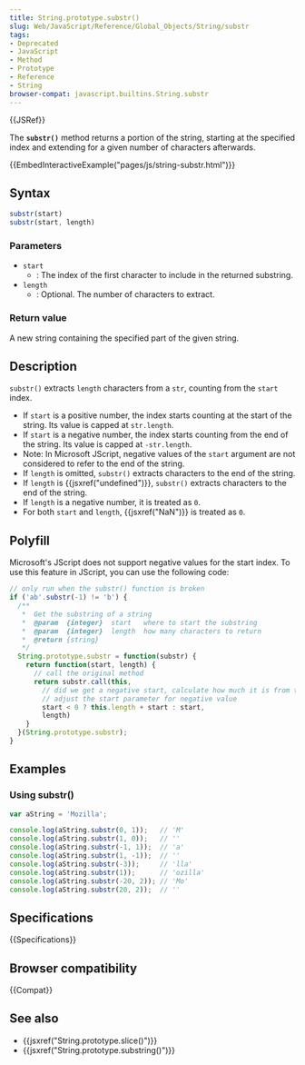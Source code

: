 ```yaml
---
title: String.prototype.substr()
slug: Web/JavaScript/Reference/Global_Objects/String/substr
tags:
- Deprecated
- JavaScript
- Method
- Prototype
- Reference
- String
browser-compat: javascript.builtins.String.substr
---
```

{{JSRef}}

The **`substr()`** method returns a portion of the string, starting at the
specified index and extending for a given number of characters afterwards.

{{EmbedInteractiveExample("pages/js/string-substr.html")}}

## Syntax

```js
substr(start)
substr(start, length)
```

### Parameters

*   `start`
    *   : The index of the first character to include in the returned substring.
*   `length`
    *   : Optional. The number of characters to extract.

### Return value

A new string containing the specified part of the given string.

## Description

`substr()` extracts `length` characters from a `str`, counting from the `start`
index.

*   If `start` is a positive number, the index starts counting at the start of the
    string. Its value is capped at `str.length`.
*   If `start` is a negative number, the index starts counting from the end of the
    string. Its value is capped at `-str.length`.
*   Note: In Microsoft JScript, negative values of the `start` argument are not
    considered to refer to the end of the string.
*   If `length` is omitted, `substr()` extracts characters to the end of the
    string.
*   If `length` is {{jsxref("undefined")}}, `substr()` extracts
    characters to the end of the string.
*   If `length` is a negative number, it is treated as `0`.
*   For both `start` and `length`, {{jsxref("NaN")}} is treated as `0`.

## Polyfill

Microsoft's JScript does not support negative values for the start index. To use
this feature in JScript, you can use the following code:

```js
// only run when the substr() function is broken
if ('ab'.substr(-1) != 'b') {
  /**
   *  Get the substring of a string
   *  @param  {integer}  start   where to start the substring
   *  @param  {integer}  length  how many characters to return
   *  @return {string}
   */
  String.prototype.substr = function(substr) {
    return function(start, length) {
      // call the original method
      return substr.call(this,
      	// did we get a negative start, calculate how much it is from the beginning of the string
        // adjust the start parameter for negative value
        start < 0 ? this.length + start : start,
        length)
    }
  }(String.prototype.substr);
}
```

## Examples

### Using substr()

```js
var aString = 'Mozilla';

console.log(aString.substr(0, 1));   // 'M'
console.log(aString.substr(1, 0));   // ''
console.log(aString.substr(-1, 1));  // 'a'
console.log(aString.substr(1, -1));  // ''
console.log(aString.substr(-3));     // 'lla'
console.log(aString.substr(1));      // 'ozilla'
console.log(aString.substr(-20, 2)); // 'Mo'
console.log(aString.substr(20, 2));  // ''
```

## Specifications

{{Specifications}}

## Browser compatibility

{{Compat}}

## See also

*   {{jsxref("String.prototype.slice()")}}
*   {{jsxref("String.prototype.substring()")}}
